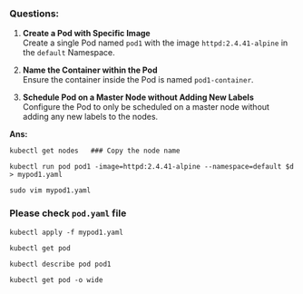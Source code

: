 ### Questions:
1. **Create a Pod with Specific Image**  
   Create a single Pod named `pod1` with the image `httpd:2.4.41-alpine` in the `default` Namespace.

2. **Name the Container within the Pod**  
   Ensure the container inside the Pod is named `pod1-container`.

3. **Schedule Pod on a Master Node without Adding New Labels**  
   Configure the Pod to only be scheduled on a master node without adding any new labels to the nodes.


**Ans:**
```
kubectl get nodes   ### Copy the node name

kubectl run pod pod1 -image=httpd:2.4.41-alpine --namespace=default $d > mypod1.yaml

sudo vim mypod1.yaml
```
### Please check ```pod.yaml``` file

```
kubectl apply -f mypod1.yaml
```
```
kubectl get pod
```
```
kubectl describe pod pod1
```
```
kubectl get pod -o wide
```
